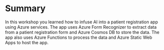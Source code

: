 # Summary

In this workshop you learned how to infuse AI into a patient registration app using Azure services. The app uses Azure Form Recognizer to extract data from a patient registration form and Azure Cosmos DB to store the data. The app also uses Azure Functions to process the data and Azure Static Web Apps to host the app.
